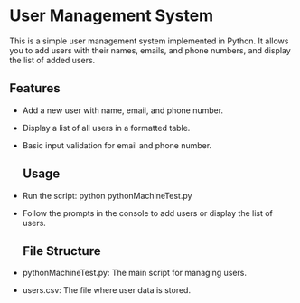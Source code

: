 # User Management System

This is a simple user management system implemented in Python. It allows you to add users with their names, emails, and phone numbers, and display the list of added users.

## Features

- Add a new user with name, email, and phone number.
- Display a list of all users in a formatted table.
- Basic input validation for email and phone number.

  ## Usage
- Run the script: python pythonMachineTest.py
- Follow the prompts in the console to add users or display the list of users.

  ## File Structure
- pythonMachineTest.py: The main script for managing users.
- users.csv: The file where user data is stored.
